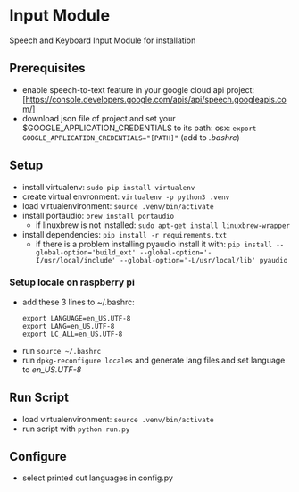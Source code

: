 # Input Module

Speech and Keyboard Input Module for installation

## Prerequisites

* enable speech-to-text feature in your google cloud api project: [https://console.developers.google.com/apis/api/speech.googleapis.com/]
* download json file of project and set your $GOOGLE_APPLICATION_CREDENTIALS to its path: osx: `export GOOGLE_APPLICATION_CREDENTIALS="[PATH]"` (add to *.bashrc*)

## Setup

* install virtualenv: `sudo pip install virtualenv`
* create virtual envronment: `virtualenv -p python3 .venv`
* load virtualenvironment: `source .venv/bin/activate`
* install portaudio: `brew install portaudio`
    * if linuxbrew is not installed: `sudo apt-get install linuxbrew-wrapper`
* install dependencies: `pip install -r requirements.txt`
    * if there is a problem installing pyaudio install it with: `pip install --global-option='build_ext' --global-option='-I/usr/local/include' --global-option='-L/usr/local/lib' pyaudio`

### Setup locale on raspberry pi

* add these 3 lines to ~/.bashrc:
    ```
    export LANGUAGE=en_US.UTF-8
    export LANG=en_US.UTF-8
    export LC_ALL=en_US.UTF-8
    ```
* run `source ~/.bashrc`
* run `dpkg-reconfigure locales` and generate lang files and set language to *en_US.UTF-8*
    

## Run Script

* load virtualenvironment: `source .venv/bin/activate`
* run script with `python run.py`

## Configure

* select printed out languages in config.py
